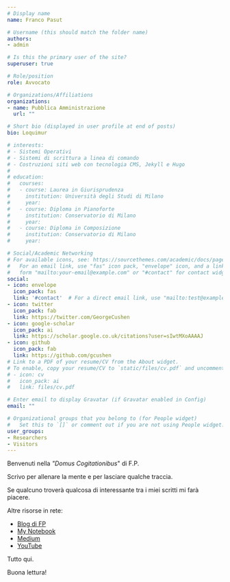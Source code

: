 ```yaml
---
# Display name
name: Franco Pasut

# Username (this should match the folder name)
authors:
- admin

# Is this the primary user of the site?
superuser: true

# Role/position
role: Avvocato

# Organizations/Affiliations
organizations:
- name: Pubblica Amministrazione
  url: ""

# Short bio (displayed in user profile at end of posts)
bio: Loquimur

# interests:
# - Sistemi Operativi
# - Sistemi di scrittura a linea di comando
# - Costruzioni siti web con tecnologia CMS, Jekyll e Hugo
# 
# education:
#   courses:
#   - course: Laurea in Giurisprudenza
#     institution: Università degli Studi di Milano
#     year: 
#   - course: Diploma in Pianoforte
#     institution: Conservatorio di Milano
#     year: 
#   - course: Diploma in Composizione 
#     institution: Conservatorio di Milano
#     year: 

# Social/Academic Networking
# For available icons, see: https://sourcethemes.com/academic/docs/page-builder/#icons
#   For an email link, use "fas" icon pack, "envelope" icon, and a link in the
#   form "mailto:your-email@example.com" or "#contact" for contact widget.
social:
- icon: envelope
  icon_pack: fas
  link: '#contact'  # For a direct email link, use "mailto:test@example.org".
- icon: twitter
  icon_pack: fab
  link: https://twitter.com/GeorgeCushen
- icon: google-scholar
  icon_pack: ai
  link: https://scholar.google.co.uk/citations?user=sIwtMXoAAAAJ
- icon: github
  icon_pack: fab
  link: https://github.com/gcushen
# Link to a PDF of your resume/CV from the About widget.
# To enable, copy your resume/CV to `static/files/cv.pdf` and uncomment the lines below.
# - icon: cv
#   icon_pack: ai
#   link: files/cv.pdf

# Enter email to display Gravatar (if Gravatar enabled in Config)
email: ""

# Organizational groups that you belong to (for People widget)
#   Set this to `[]` or comment out if you are not using People widget.
user_groups:
- Researchers
- Visitors
---
```

Benvenuti nella _"Domus Cogitationibus_" di F.P.

Scrivo per allenare la mente e per lasciare qualche traccia.

Se qualcuno troverà qualcosa di interessante tra i miei scritti mi farà piacere. 

Altre risorse in rete:

- [Blog di FP](https://francopasut.blogspot.com/)
- [My Notebook](https://francopasut.github.io/)
- [Medium](https://medium.com/@FrancoPasut)
- [YouTube](https://www.youtube.com/channel/UCQatUUJTIhFNKr1dMYx1N7Q) 

Tutto qui. 

Buona lettura!

